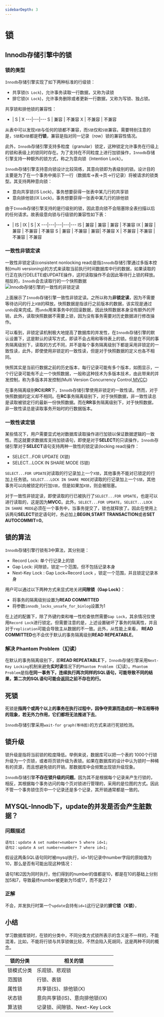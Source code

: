 ```yaml
---
sidebarDepth: 3
---
```


# 锁

## Innodb存储引擎中的锁

### 锁的类型

`Innodb`存储引擎实现了如下两种标准的行级锁：
- 共享锁(`S Lock`)，允许事务读取一行数据，又称为读锁
- 排它锁(`X Lock`)，允许事务删除或者更新一行数据，又称为写锁、独占锁。

共享锁和排他锁的兼容性：

- | S | X
---|---|---
S | 兼容 | 不兼容 
X | 不兼容 |  不兼容

从表中可以发现`X锁`与任何的锁都不兼容，而`S锁`仅和`S锁`兼容。需要特别注意的是，`S锁`和`X锁`都是**行锁**，兼容是指对同一记录（row）锁的兼容性情况。

此外，`Innodb`存储引擎支持多粒度（granular）锁定，这种锁定允许事务在行级上的锁和表级上的锁同时存在。为了支持在不同粒度上进行加锁操作，`Innodb`存储引擎支持一种额外的锁方式，称之为意向锁（Intention Lock）。

`Innodb`存储引擎支持意向锁设计比较简练，其意向锁即为表级别的锁。设计目的主要是为了在一个事务中揭示下一行（数据库->表->页->行记录）将被请求的锁类型。其支持两种意向锁：
- 意向共享锁(IS Lock)，事务想要获得一张表中某几行的共享锁
- 意向排他锁(IX Lock)，事务想要获得一张表中某几行的排他锁

由于`Innodb`存储引擎支持的是行级别的锁，因此意向锁不会阻塞除全表扫描以后的任何请求。故表级意向锁与行级锁的兼容性如下表：

- | IS | IX | S | X
---|---|---|---|---
IS | 兼容 | 兼容 | 兼容 | 不兼容 
IX | 兼容 |  兼容 |  不兼容 |  不兼容
S | 兼容 |  不兼容 |  兼容|  不兼容
X | 不兼容 |  不兼容 |  不兼容 |  不兼容

### 一致性非锁定读

一致性非锁定读(consistent nonlocking read)是指`Innodb`存储引擎通过多版本控制(multi versioning)的方式来读取当前执行时间数据库中行的数据，如果读取的行正在执行DELETE或UPDATE操作，这时读取操作不会因此等待行上锁的释放。相反的，`Innodb`会去读取行的一个快照数据
![Innodb存储引擎的一致性的非锁定读](/img/mysql/c-nl-read.jpg)

上面展示了`Innodb`存储引擎一致性非锁定读。之所以称为**非锁定读**，因为不需要等待访问的行上`X锁`的释放。快照数据是指该行之前版本的数据，该实现是通过`undo`段来完成。而`undo`用来事务中的回滚数据，因此快照数据本身没有额外的开销，此外，读取快照数据不需要上锁，因为没有事务需要对历史数据进行修改操作。

可以看到，非锁定读机制极大地提高了数据库的并发性，在`Innodb`存储引擎的默认设置下，这是默认的读写方式，即读不会占用和等待表上的锁。但是在不同的事务隔离级别下，读取的方式不同，并不是每个事务隔离级别下都是采用非锁定的一致性读，此外，即使使用非锁定的一致性读，但是对于快照数据的定义也各不相同。

快照其实是当前行数据之前的历史版本，每行记录可能有多个版本，如图显示，一个行记录可能有不止一个快照数据，一般称这种技术为多版本技术，由此带来的并发控制，称为多版本并发控制(Multi Version Concurrency Control,[MVCC](https://dev.mysql.com/doc/refman/5.7/en/innodb-multi-versioning.html))

在事务隔离级别**RC**和**RR**下，`Innodb`存储引擎使用非锁定的一致性读。然而，对于快照数据的定义却不相同。在**RC**事务隔离级别下，对于快照数据，非一致性读总是读取被锁定行的最新一份快照数据。而在**RR**事务隔离级别下，对于快照数据，非一致性读总是读取事务开始时的行数据版本。

### 一致性读定锁

某些情况下，用户需要显式地对数据库读取操作进行加锁以保证数据逻辑的一致性。而这就要求数据库支持加锁语句，即使是对于**SELECT**的只读操作，`Innodb`存储引擎对于**SELECT**语句支持两种一致性的锁定读(locking read)操作：
- SELECT...FOR UPDATE         (X锁)
- SELECT...LOCK IN SHARE MODE (S锁)

`SELECT...FOR UPDATE`对读取的行记录加上一个`X锁`，其他事务不能对已锁定的行加上任务锁。`SELECT...LOCK IN SHARE MODE`对读取的行记录加上一个`S锁`，其他事务可以向被锁定的行加`S锁`，但是如果加`X锁`，则会被阻塞。

对于一致性非锁定读，即使读取的行已被执行了`SELECT...FOR UPDATE`，也是可以进行读取的，这是因为**MVCC**。此外，`SELECT...FOR UPDATE`，`SELECT...LOCK IN SHARE MODE`必须在一个事务中，当事务提交了，锁也就释放了。因此在使用上诉两句**SELECT**锁定语句时，务必加上**BEGIN**,**START TRANSACTION**或者**SET AUTOCOMMIT=0**。

## 锁的算法

`Innodb`存储引擎行锁有3中算法，其分别是：
- Record Lock: 单个行记录上的锁
- Gap Lock: 间隙锁，锁定一个范围，但不包括记录本身
- Next-Key Lock : Gap Lock+Record Lock ，锁定一个范围，并且锁定记录本身

用户可以通过以下两种方式来显式地关闭**间隙锁（Gap Lock）**：
- 将事务的隔离级别设置为**READ COMMITTED**
- 将参数`innodb_locks_unsafe_for_binlog`设置为1

在上述的配置下，除了外键约束和唯一性检查依然需要`Gap Lock`，其余情况仅使用`Record Lock`进行锁定。但需要注意的是，上述设置破坏了事务的隔离性，并且对于`replication`可能会导致主从数据的不一致。此外，从性能上来看， **READ COMMITTED**也不会优于默认的事务隔离级别**READ REPEATABLE**。

### 解决 Phantom Problem（幻读）

在默认的事务隔离级别下，即**READ REPEATABLE**下，`Innodb`存储引擎采用`Next-Key Locking`机制来避免**实时读**情况下的`Phantom Problem`（幻读）。`Phantom Problem`是指**在同一事务下，连续执行两次同样的SQL语句，可能导致不同的结果，第二次的SQL语句可能会返回之前不存在的行。**

## 死锁

死锁是**指两个或两个以上的事务在执行过程中，因争夺资源而造成的一种互相等待的现象，若无外力作用，它们都将无法推进下去**。

`Innodb`存储引擎采用`wait-for graph(等待图)`的方式来进行死锁检测。

## 锁升级

锁升级是指将当前锁的粒度降低。举例来说，数据库可以把一个表的 1000个行锁升级为一个页锁，或者将页锁升级为表锁。如果在数据库的设计中认为锁时一种稀有的资源，而且想避免锁的开销，那数据库中会频繁出现锁升级现象。

`Innodb`存储引擎**不存在锁升级的问题**。因为其不是根据每个记录来产生行锁的，相反，其根据每个事务访问的每个页对锁进行管理的，采用的是位图的方式。因此不管一个事务锁住页中一个记录还是多个记录，其开销通常都是一致的。

## MYSQL-Innodb下，update的并发是否会产生脏数据？

### 问题描述

```
语句1：update A set number=number+ 5 where id=1;
语句2：update A set number=number+ 7 where id=1;
```

假设这两条SQL语句同时被mysql执行，id=1的记录中number字段的原始值为 10，那么是否有可能出现这种情况：

语句1和2因为同时执行，他们得到的number的值都是10，都是在10的基础上分别加5和7，导致最终number被更新为15或17，而不是22？

### 正解

不会，并发执行时第一个`update`会持有`id=1`这行记录的**排它锁（X锁）**，

## 小结

学习数据库锁时，在锁的分类中，不同分类方式锁所表示的含义是不一样的，不能混淆，比如，不能将行锁与共享锁做比较，不然会陷入死胡同，这是两种不同的概念。

锁的分类 | 相关的锁
---|---
锁模式分类 | 乐观锁、悲观锁
范围锁 | 行锁、表锁
属性锁 | 共享锁(S)、排他锁(X)
状态锁 | 意向共享锁(IS)、意向排他锁(IX)
算法锁 | 记录锁、间隙锁、Next-Key Lock